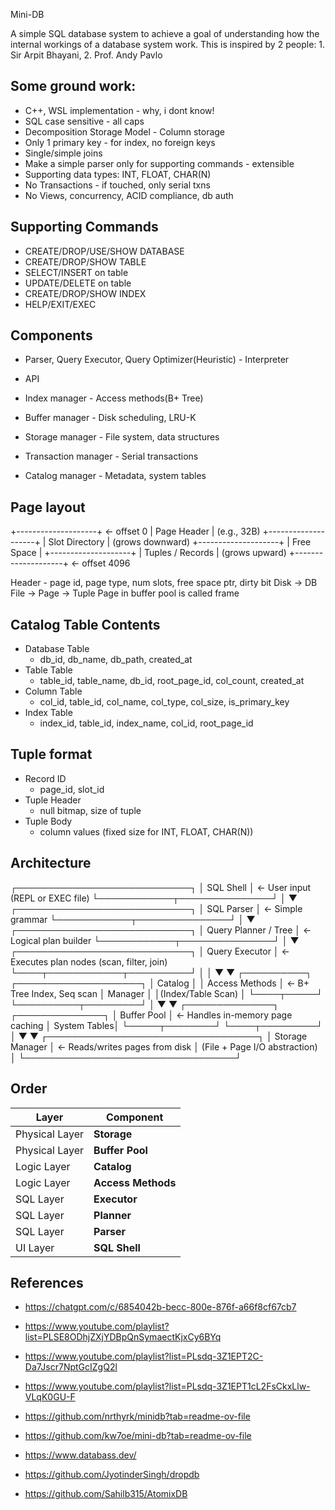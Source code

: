 Mini-DB

A simple SQL database system to achieve a goal of understanding how the internal workings of a database system work.
This is inspired by 2 people: 1. Sir Arpit Bhayani, 2. Prof. Andy Pavlo


## Some ground work:
- C++, WSL implementation - why, i dont know!
- SQL case sensitive - all caps
- Decomposition Storage Model - Column storage
- Only 1 primary key - for index, no foreign keys
- Single/simple joins
- Make a simple parser only for supporting commands - extensible
- Supporting data types: INT, FLOAT, CHAR(N)
- No Transactions - if touched, only serial txns
- No Views, concurrency, ACID compliance, db auth


## Supporting Commands
- CREATE/DROP/USE/SHOW DATABASE
- CREATE/DROP/SHOW TABLE
- SELECT/INSERT on table
- UPDATE/DELETE on table
- CREATE/DROP/SHOW INDEX
- HELP/EXIT/EXEC


## Components
- Parser, Query Executor, Query Optimizer(Heuristic) - Interpreter
- API 
- Index manager - Access methods(B+ Tree)
- Buffer manager - Disk scheduling, LRU-K
- Storage manager - File system, data structures

- Transaction manager - Serial transactions 
- Catalog manager - Metadata, system tables


## Page layout
+--------------------+  ← offset 0
| Page Header        |  (e.g., 32B)
+--------------------+
| Slot Directory     |  (grows downward)
+--------------------+
| Free Space         |
+--------------------+
| Tuples / Records   |  (grows upward)
+--------------------+  ← offset 4096

Header - page id, page type, num slots, free space ptr, dirty bit
Disk -> DB File -> Page -> Tuple
Page in buffer pool is called frame


## Catalog Table Contents
- Database Table
  - db_id, db_name, db_path, created_at
- Table Table
  - table_id, table_name, db_id, root_page_id, col_count, created_at
- Column Table
  - col_id, table_id, col_name, col_type, col_size, is_primary_key
- Index Table
  - index_id, table_id, index_name, col_id, root_page_id


## Tuple format
- Record ID
  - page_id, slot_id
- Tuple Header
  - null bitmap, size of tuple
- Tuple Body
  - column values (fixed size for INT, FLOAT, CHAR(N))



## Architecture
┌────────────────────────────┐
│        SQL Shell           │  ← User input (REPL or EXEC file)
└────────────┬───────────────┘
             │
             ▼
┌────────────────────────────┐
│        SQL Parser          │  ← Simple grammar
└────────────┬───────────────┘
             │
             ▼
┌────────────────────────────┐
│     Query Planner / Tree   │  ← Logical plan builder
└────────────┬───────────────┘
             │
             ▼
┌────────────────────────────┐
│      Query Executor        │  ← Executes plan nodes (scan, filter, join)
└────┬────────────┬──────────┘
     │            │
     ▼            ▼
┌──────────┐   ┌────────────────────┐
│ Catalog  │   │  Access Methods    │  ← B+ Tree Index, Seq scan
│ Manager  │   │(Index/Table Scan)  │
└────┬─────┘   └──────────┬─────────┘
     │                    ▼
     ▼             ┌──────────────┐
┌──────────────┐   │ Buffer Pool  │ ← Handles in-memory page caching
│ System Tables│   └─────┬────────┘
└────┬─────────┘         │
     ▼                   ▼
┌──────────────────────────────────┐
│        Storage Manager           │  ← Reads/writes pages from disk
│  (File + Page I/O abstraction)   │
└──────────────────────────────────┘


## Order

 **Layer**      | **Component**     
 -------------- | ------------------
 Physical Layer | **Storage**       
 Physical Layer | **Buffer Pool**   
 Logic Layer    | **Catalog**       
 Logic Layer    | **Access Methods**
 SQL Layer      | **Executor**      
 SQL Layer      | **Planner**       
 SQL Layer      | **Parser**        
 UI Layer       | **SQL Shell**     


## References
- https://chatgpt.com/c/6854042b-becc-800e-876f-a66f8cf67cb7

- https://www.youtube.com/playlist?list=PLSE8ODhjZXjYDBpQnSymaectKjxCy6BYq
- https://www.youtube.com/playlist?list=PLsdq-3Z1EPT2C-Da7Jscr7NptGcIZgQ2l
- https://www.youtube.com/playlist?list=PLsdq-3Z1EPT1cL2FsCkxLlw-VLqK0GU-F

- https://github.com/nrthyrk/minidb?tab=readme-ov-file
- https://github.com/kw7oe/mini-db?tab=readme-ov-file
- https://www.databass.dev/
- https://github.com/JyotinderSingh/dropdb
- https://github.com/Sahilb315/AtomixDB